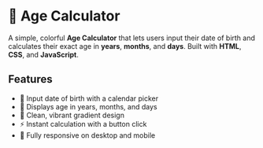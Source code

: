 # 🎂 Age Calculator

A simple, colorful **Age Calculator** that lets users input their date of birth and calculates their exact age in **years**, **months**, and **days**. 
Built with **HTML**, **CSS**, and **JavaScript**.

## Features
- 📅 Input date of birth with a calendar picker
- 🔢 Displays age in years, months, and days
- 🎨 Clean, vibrant gradient design
- ⚡ Instant calculation with a button click
- 📱 Fully responsive on desktop and mobile
